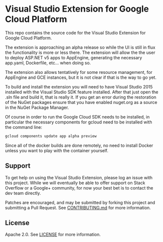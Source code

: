 # Visual Studio Extension for Google Cloud Platform

This repo contains the source code for the Visual Studio Extension for Google
Cloud Platform.

The extension is approaching an alpha release so while the UI is still in flux
the functionality is more or less there. The extension will allow the the user
to deploy ASP.NET v5 apps to AppEngine, generating the necessary app.yaml,
Dockerfile, etc... when doing so.

The extension also allows tentatively for some resource management, for
AppEngine and GCE instances, but it is not clear if that is the way to go yet.

To build and install the extension you will need to have Visual Studio 2015
installed with the Visual Studio SDK feature installed. After that just open the
.sln file and build it, that is really it. If you get an error during the
restoration of the NuGet packages ensure that you have enabled nuget.org as a
source in the NuGet Package Manager.

Of course in order to run the Google Cloud SDK needs to be installed, in
particular the necessary components for gcloud need to be installed with the
command line:
```bash
gcloud components update app alpha preview 
```

Since all of the docker builds are done remotely, no need to install Docker
unless you want to play with the container yourself.

## Support

To get help on using the Visual Studio Extension, please log an issue with this
project. While we will eventually be able to offer support on Stack Overflow or
a Google+ community, for now your best bet is to contact the dev team directly.

Patches are encouraged, and may be submitted by forking this project and
submitting a Pull Request. See [CONTRIBUTING.md](CONTRIBUTING.md) for more
information.

## License

Apache 2.0. See [LICENSE](LICENSE) for more information.
